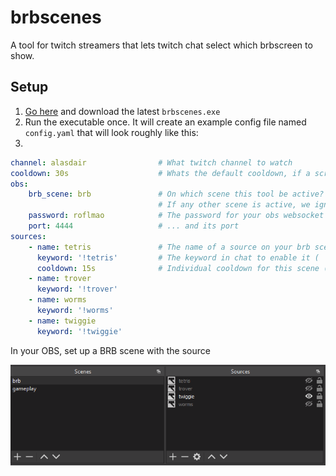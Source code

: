 # brbscenes

A tool for twitch streamers that lets twitch chat select which brbscreen to show.

## Setup

1. [Go here](https://github.com/tlanfer/brbscenes/releases/tag/latest) and download the latest `brbscenes.exe`
2. Run the executable once. It will create an example config file named `config.yaml` that will look roughly like this:
3. 

```yaml
channel: alasdair                # What twitch channel to watch
cooldown: 30s                    # Whats the default cooldown, if a screen doesnt have a custom cooldown
obs:
    brb_scene: brb               # On which scene this tool be active?
                                 # If any other scene is active, we ignore all chat messages 
    password: roflmao            # The password for your obs websocket server
    port: 4444                   # ... and its port
sources:
    - name: tetris               # The name of a source on your brb scene
      keyword: '!tetris'         # The keyword in chat to enable it ( '!'-prefix is optional)
      cooldown: 15s              # Individual cooldown for this scene (optional)
    - name: trover
      keyword: '!trover'
    - name: worms
      keyword: '!worms'
    - name: twiggie
      keyword: '!twiggie'
```

In your OBS, set up a BRB scene with the source

![img.png](docs/obs.png)
